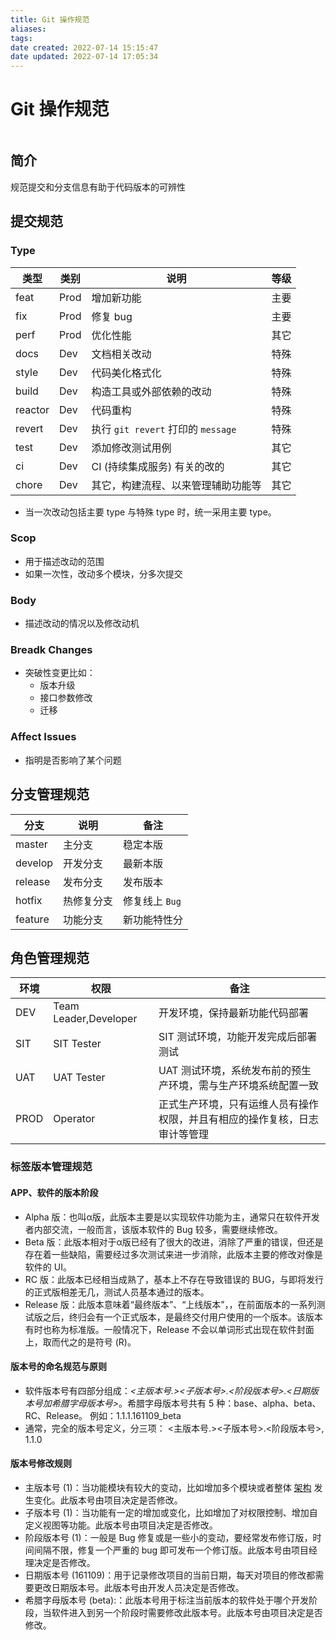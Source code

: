 ```yaml
---
title: Git 操作规范
aliases: 
tags: 
date created: 2022-07-14 15:15:47
date updated: 2022-07-14 17:05:34
---
```


# Git 操作规范

```toc
```

## 简介

规范提交和分支信息有助于代码版本的可辨性

## 提交规范

### Type

| 类型    | 类别 | 说明                                   | 等级 |
| ------- | ---- | -------------------------------------- | ---- |
| feat    | Prod | 增加新功能                             | 主要 |
| fix     | Prod | 修复 bug                               | 主要 |
| perf    | Prod | 优化性能                               | 其它 |
| docs    | Dev  | 文档相关改动                           | 特殊 |
| style   | Dev  | 代码美化格式化                         | 特殊 |
| build   | Dev  | 构造工具或外部依赖的改动               | 特殊 |
| reactor | Dev  | 代码重构                               | 特殊 |
| revert  | Dev  | 执行 `git revert` 打印的 `message` | 特殊 |
| test    | Dev  | 添加修改测试用例                       | 其它 |
| ci      | Dev  | CI (持续集成服务) 有关的改的           | 其它 |
| chore   | Dev  | 其它，构建流程、以来管理辅助功能等     | 其它 |

- 当一次改动包括主要 type 与特殊 type 时，统一采用主要 type。

### Scop

- 用于描述改动的范围
- 如果一次性，改动多个模块，分多次提交

### Body

- 描述改动的情况以及修改动机

### Breadk Changes

 - 突破性变更比如：
   - 版本升级
   - 接口参数修改
   - 迁移

### Affect Issues

- 指明是否影响了某个问题

## 分支管理规范

| 分支    | 说明       | 备注           |
| ------- | ---------- | -------------- |
| master  | 主分支     | 稳定本版       |
| develop | 开发分支   | 最新本版       |
| release | 发布分支   | 发布版本       |
| hotfix  | 热修复分支 | 修复线上 `Bug` |
| feature | 功能分支   | 新功能特性分              |

## 角色管理规范

| 环境   | 权限                    | 备注                                    |
|------|-----------------------|---------------------------------------|
| DEV  | Team Leader,Developer | 开发环境，保持最新功能代码部署                       |
| SIT  | SIT Tester            | SIT 测试环境，功能开发完成后部署测试                  |
| UAT  | UAT Tester            | UAT 测试环境，系统发布前的预生产环境，需与生产环境系统配置一致     |
| PROD | Operator              | 正式生产环境，只有运维人员有操作权限，并且有相应的操作复核，日志审计等管理 |

### 标签版本管理规范

#### APP、软件的版本阶段

- Alpha 版：也叫α版，此版本主要是以实现软件功能为主，通常只在软件开发者内部交流，一般而言，该版本软件的 Bug 较多，需要继续修改。
- Beta 版：此版本相对于α版已经有了很大的改进，消除了严重的错误，但还是存在着一些缺陷，需要经过多次测试来进一步消除，此版本主要的修改对像是软件的 UI。
- RC 版：此版本已经相当成熟了，基本上不存在导致错误的 BUG，与即将发行的正式版相差无几，测试人员基本通过的版本。
- Release 版：此版本意味着“最终版本”、“上线版本”，，在前面版本的一系列测试版之后，终归会有一个正式版本，是最终交付用户使用的一个版本。该版本有时也称为标准版。一般情况下，Release 不会以单词形式出现在软件封面上，取而代之的是符号 (R)。

#### 版本号的命名规范与原则

- 软件版本号有四部分组成：_<主版本号.><子版本号>.<阶段版本号>.<日期版本号加希腊字母版本号>_。希腊字母版本号共有 5 种：base、alpha、beta、RC、Release。 例如：1.1.1.161109_beta   
 - 通常，完全的版本号定义，分三项： <主版本号.><子版本号>.<阶段版本号>, 1.1.0

#### 版本号修改规则

- 主版本号 (1)：当功能模块有较大的变动，比如增加多个模块或者整体 [架构](http://lib.csdn.net/base/16 "大型网站架构知识库") 发生变化。此版本号由项目决定是否修改。
- 子版本号 (1)：当功能有一定的增加或变化，比如增加了对权限控制、增加自定义视图等功能。此版本号由项目决定是否修改。
- 阶段版本号 (1)：一般是 Bug 修复或是一些小的变动，要经常发布修订版，时间间隔不限，修复一个严重的 bug 即可发布一个修订版。此版本号由项目经理决定是否修改。
- 日期版本号 (161109)：用于记录修改项目的当前日期，每天对项目的修改都需要更改日期版本号。此版本号由开发人员决定是否修改。
- 希腊字母版本号 (beta):：此版本号用于标注当前版本的软件处于哪个开发阶段，当软件进入到另一个阶段时需要修改此版本号。此版本号由项目决定是否修改。
